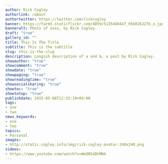```yaml
---
author: Rick Cogley
authorlink: /about
authortwitter: https://twitter.com/rickcogley
banner: https://farm5.staticflickr.com/4059/5135448447_95b026227b_o.jpg
banneralt: Photo of xxxx, by Rick Cogley. 
draft: "true"
gallery_id: ""
title: This Is The Title
subtitle: This is the subtitle
slug: this-is-the-slug
description: Longish description of a and b, a post by Rick Cogley.
showauthor: "true"
showcomment: "true"
showdate: "true"
showpaging: "true"
showreadingtime: "true"
showsocialsharing: "true"
showtoc: "true"
showtotop: "true"
publishdate: 2015-05-08T12:33:19+09:00
tags:
- one
- two
news_keywords:
- one
- two
topics:
- Personal
images:
- http://static.cogley.info/img/rick-cogley-avatar-240x240.png
videos:
- https://www.youtube.com/watch?v=WeON54DhMW4
---
```

